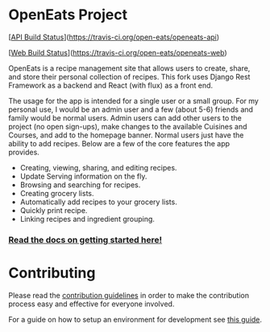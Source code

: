 # OpenEats Project

[[API Build Status](https://travis-ci.org/open-eats/openeats-api.svg?branch=master)](https://travis-ci.org/open-eats/openeats-api)

[[Web Build Status](https://travis-ci.org/open-eats/openeats-web.svg?branch=master)](https://travis-ci.org/open-eats/openeats-web)

OpenEats is a recipe management site that allows users to create, share, and store their personal collection of recipes. This fork uses Django Rest Framework as a backend and React (with flux) as a front end.

The usage for the app is intended for a single user or a small group. For my personal use, I would be an admin user and a few (about 5-6) friends and family would be normal users. Admin users can add other users to the project (no open sign-ups), make changes to the available Cuisines and Courses, and add to the homepage banner. Normal users just have the ability to add recipes. Below are a few of the core features the app provides.

- Creating, viewing, sharing, and editing recipes.
- Update Serving information on the fly.
- Browsing and searching for recipes.
- Creating grocery lists.
- Automatically add recipes to your grocery lists.
- Quickly print recipe.
- Linking recipes and ingredient grouping.

### [Read the docs on getting started here!](https://github.com/open-eats/OpenEats/blob/master/docs/Running_the_App.md)

# Contributing
Please read the [contribution guidelines](https://github.com/open-eats/OpenEats/blob/master/CONTRIBUTING.md) in order to make the contribution process easy and effective for everyone involved.

 For a guide on how to setup an environment for development see [this guide](https://github.com/open-eats/OpenEats/blob/master/docs/Running_the_App_in_dev.md).